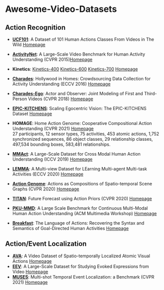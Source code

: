 # Awesome-Video-Datasets

## Action Recognition

* **[UCF101](https://www.crcv.ucf.edu/papers/UCF101_CRCV-TR-12-01.pdf)**: A Dataset of 101 Human Actions Classes From Videos in The Wild [Homepage](https://www.crcv.ucf.edu/data/UCF101.php)
* **[ActivityNet](https://www.cv-foundation.org/openaccess/content_cvpr_2015/papers/Heilbron_ActivityNet_A_Large-Scale_2015_CVPR_paper.pdf)**: A Large-Scale Video Benchmark for Human Activity Understanding (CVPR 2015)[Homepage](http://activity-net.org/index.html)
* **Kinetics**: [Kinetics-400](https://arxiv.org/abs/1705.06950) [Kinetics-600](https://arxiv.org/abs/1808.01340) [Kinetics-700](https://arxiv.org/abs/1907.06987) [Homepage](https://deepmind.com/research/open-source/kinetics)
* **[Charades](http://ai2-website.s3.amazonaws.com/publications/hollywood-homes.pdf)**: Hollywood in Homes: Crowdsourcing Data
Collection for Activity Understanding (ECCV 2016) [Homepage](https://prior.allenai.org/projects/charades)
* **[Charades-Ego](https://arxiv.org/pdf/1804.09627.pdf)**: Actor and Observer: Joint Modeling of First and Third-Person Videos (CVPR 2018) [Homepage](https://prior.allenai.org/projects/charades-ego)
* **[EPIC-KITCHENS](https://openaccess.thecvf.com/content_ECCV_2018/papers/Dima_Damen_Scaling_Egocentric_Vision_ECCV_2018_paper.pdf)**: Scaling Egocentric Vision: The EPIC-KITCHENS Dataset [Homepage](https://epic-kitchens.github.io/2021)
* **HOMAGE**: Home Action Genome: Cooperative Compositional Action Understanding (CVPR 2021) [Homepage](https://homeactiongenome.org/)</br> 
27 participants, 12 sensor types, 75 activities, 453 atomic actions, 1,752 synchronized sequences, 86 object classes, 29 relationship classes, 497,534 bounding boxes, 583,481 relationships. 

* **[MMAct](https://openaccess.thecvf.com/content_ICCV_2019/papers/Kong_MMAct_A_Large-Scale_Dataset_for_Cross_Modal_Human_Action_Understanding_ICCV_2019_paper.pdf)**: A Large-Scale Dataset for Cross Modal Human Action Understanding (ICCV 2019) [Homepage](https://mmact19.github.io/2019/)
* **[LEMMA](https://arxiv.org/pdf/2007.15781.pdf)**: A Multi-view Dataset for LEarning Multi-agent Multi-task Activities (ECCV 2020) [Homepage](https://sites.google.com/view/lemma-activity)
* **[Action Genome](https://arxiv.org/pdf/1912.06992.pdf)**: Actions as Compositions of Spatio-temporal Scene Graphs (CVPR 2020) [Homepage](https://www.actiongenome.org/)
* **[TITAN](https://openaccess.thecvf.com/content_CVPR_2020/papers/Malla_TITAN_Future_Forecast_Using_Action_Priors_CVPR_2020_paper.pdf)**: Future Forecast using Action Priors (CVPR 2020) [Homepage](https://usa.honda-ri.com/titan)
* **[PKU-MMD](https://arxiv.org/abs/1703.07475)**: A Large Scale Benchmark for Continuous Multi-Modal Human Action Understanding (ACM Multimedia Workshop) [Homepage](https://github.com/ECHO960/PKU-MMD#pku-mmd-a-large-scale-benchmark-for-continuous-multi-modal-human-action-understanding)

* **[Breakfast](https://openaccess.thecvf.com/content_cvpr_2014/papers/Kuehne_The_Language_of_2014_CVPR_paper.pdf)**: The Language of Actions: Recovering the Syntax and Semantics of Goal-Directed Human Activities [Homepage](https://serre-lab.clps.brown.edu/resource/breakfast-actions-dataset/)

## Action/Event Localization
* **[AVA](https://arxiv.org/abs/1705.08421)**: A Video Dataset of Spatio-temporally Localized Atomic Visual Actions [Homepage](http://research.google.com/ava/)
* **[EEV](https://arxiv.org/abs/2001.05488)**: A Large-Scale Dataset for Studying Evoked Expressions from Video [Homepage](https://github.com/google-research-datasets/eev)
* **[MUSES](https://arxiv.org/pdf/2012.09434.pdf)**: Multi-shot Temporal Event Localization: a Benchmark (CVPR 2021) [Homepage](https://songbai.site/muses/)

